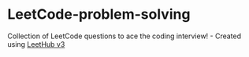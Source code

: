 # LeetCode-problem-solving
Collection of LeetCode questions to ace the coding interview! - Created using [LeetHub v3](https://github.com/raphaelheinz/LeetHub-3.0)
